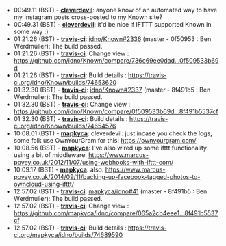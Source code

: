 * 00:49.11 (BST) - __[cleverdevil](https://github.com/cleverdevil)__: anyone know of an automated way to have my Instagram posts cross-posted to my Known site?
* 00:49.31 (BST) - __[cleverdevil](https://github.com/cleverdevil)__: it'd be nice if IFTTT supported Known in some way :)
* 01:21.26 (BST) - __[travis-ci](https://github.com/travis-ci)__: <a href="https://github.com/idno/Known/issues/2336">idno/Known#2336</a> (master - 0f50953 : Ben Werdmuller): The build passed.
* 01:21.26 (BST) - __[travis-ci](https://github.com/travis-ci)__: Change view : https://github.com/idno/Known/compare/736c69ee0dad...0f509533b69d
* 01:21.26 (BST) - __[travis-ci](https://github.com/travis-ci)__: Build details : https://travis-ci.org/idno/Known/builds/74653620
* 01:32.30 (BST) - __[travis-ci](https://github.com/travis-ci)__: <a href="https://github.com/idno/Known/issues/2337">idno/Known#2337</a> (master - 8f491b5 : Ben Werdmuller): The build passed.
* 01:32.30 (BST) - __[travis-ci](https://github.com/travis-ci)__: Change view : https://github.com/idno/Known/compare/0f509533b69d...8f491b5537cf
* 01:32.30 (BST) - __[travis-ci](https://github.com/travis-ci)__: Build details : https://travis-ci.org/idno/Known/builds/74654576
* 10:08.01 (BST) - __[mapkyca](https://github.com/mapkyca)__: cleverdevil: just incase you check the logs, some folk use OwnYourGram for this: https://ownyourgram.com/
* 10:08.56 (BST) - __[mapkyca](https://github.com/mapkyca)__: I've also wired up some ifttt functionality using a bit of middleware: https://www.marcus-povey.co.uk/2012/11/07/using-webhooks-with-ifttt-com/
* 10:09.17 (BST) - __[mapkyca](https://github.com/mapkyca)__: also: https://www.marcus-povey.co.uk/2014/09/11/backing-up-facebook-tagged-photos-to-owncloud-using-ifttt/
* 12:57.02 (BST) - __[travis-ci](https://github.com/travis-ci)__: <a href="https://github.com/mapkyca/idno/issues/41">mapkyca/idno#41</a> (master - 8f491b5 : Ben Werdmuller): The build passed.
* 12:57.02 (BST) - __[travis-ci](https://github.com/travis-ci)__: Change view : https://github.com/mapkyca/idno/compare/065a2cb4eee1...8f491b5537cf
* 12:57.02 (BST) - __[travis-ci](https://github.com/travis-ci)__: Build details : https://travis-ci.org/mapkyca/idno/builds/74689590
